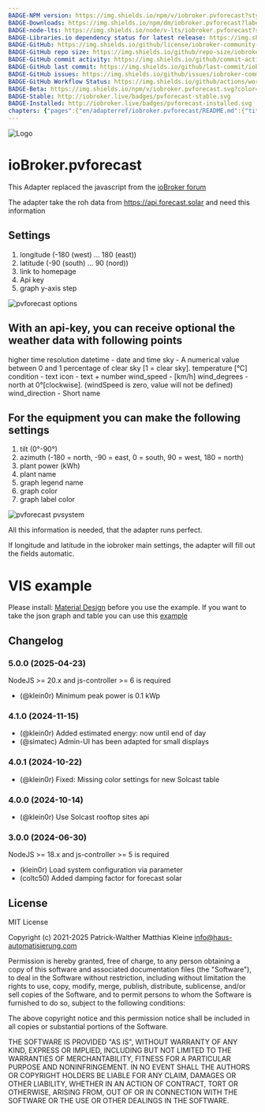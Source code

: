 ```yaml
---
BADGE-NPM version: https://img.shields.io/npm/v/iobroker.pvforecast?style=flat-square
BADGE-Downloads: https://img.shields.io/npm/dm/iobroker.pvforecast?label=npm%20downloads&style=flat-square
BADGE-node-lts: https://img.shields.io/node/v-lts/iobroker.pvforecast?style=flat-square
BADGE-Libraries.io dependency status for latest release: https://img.shields.io/librariesio/release/npm/iobroker.pvforecast?label=npm%20dependencies&style=flat-square
BADGE-GitHub: https://img.shields.io/github/license/iobroker-community-adapters/iobroker.pvforecast?style=flat-square
BADGE-GitHub repo size: https://img.shields.io/github/repo-size/iobroker-community-adapters/iobroker.pvforecast?logo=github&style=flat-square
BADGE-GitHub commit activity: https://img.shields.io/github/commit-activity/m/iobroker-community-adapters/iobroker.pvforecast?logo=github&style=flat-square
BADGE-GitHub last commit: https://img.shields.io/github/last-commit/iobroker-community-adapters/iobroker.pvforecast?logo=github&style=flat-square
BADGE-GitHub issues: https://img.shields.io/github/issues/iobroker-community-adapters/iobroker.pvforecast?logo=github&style=flat-square
BADGE-GitHub Workflow Status: https://img.shields.io/github/actions/workflow/status/iobroker-community-adapters/iobroker.pvforecast/test-and-release.yml?branch=main&logo=github&style=flat-square
BADGE-Beta: https://img.shields.io/npm/v/iobroker.pvforecast.svg?color=red&label=beta
BADGE-Stable: http://iobroker.live/badges/pvforecast-stable.svg
BADGE-Installed: http://iobroker.live/badges/pvforecast-installed.svg
chapters: {"pages":{"en/adapterref/iobroker.pvforecast/README.md":{"title":{"en":"ioBroker.pvforecast"},"content":"en/adapterref/iobroker.pvforecast/README.md"},"en/adapterref/iobroker.pvforecast/vis.md":{"title":{"en":"ioBroker.pvforecast - VIS"},"content":"en/adapterref/iobroker.pvforecast/vis.md"}}}
---
```

![Logo](../../admin/pvforecast.png)

# ioBroker.pvforecast

This Adapter replaced the javascript from the [ioBroker forum](https://forum.iobroker.net/topic/26068/forecast-solar-mit-dem-systeminfo-adapter)

The adapter take the roh data from https://api.forecast.solar and need this information

## Settings

1. longitude (-180 (west) … 180 (east))
2. latitude (-90 (south) … 90 (nord))
4. link to homepage
5. Api key
6. graph y-axis step

![pvforecast options](https://user-images.githubusercontent.com/76852173/155196821-61d26563-48cc-4ddd-a37f-417088c60951.JPG)

## With an api-key, you can receive optional the weather data with following points

higher time resolution
datetime -  date and time
sky - A numerical value between 0 and 1 percentage of clear sky [1 = clear sky].
temperature [°C]
condition - text
icon - text + number
wind_speed -  [km/h]
wind_degrees - north at 0°[clockwise]. (windSpeed is zero, value will not be defined)
wind_direction - Short name 

## For the equipment you can make the following settings

1. tilt (0°-90°)
2. azimuth (-180 = north, -90 = east, 0 = south, 90 = west, 180 = north)
3. plant power (kWh)
4. plant name
5. graph legend name
9. graph color
10. graph label color 

![pvforecast pvsystem](https://user-images.githubusercontent.com/76852173/155196852-62b928ca-4c8b-407e-8947-a45c7b31972a.JPG)

All this information is needed, that the adapter runs perfect.

If longitude and latitude in the iobroker main settings, the adapter will fill out the fields automatic.

# VIS example

Please install: [Material Design](https://github.com/Scrounger/ioBroker.vis-materialdesign) before you use the example.
If you want to take the json graph and table you can use this [example](./vis.md)

## Changelog
<!--
    Placeholder for the next version (at the beginning of the line):
    ### **WORK IN PROGRESS**
-->
### 5.0.0 (2025-04-23)

NodeJS >= 20.x and js-controller >= 6 is required

* (@klein0r) Minimum peak power is 0.1 kWp

### 4.1.0 (2024-11-15)

* (@klein0r) Added estimated energy: now until end of day
* (@simatec) Admin-UI has been adapted for small displays

### 4.0.1 (2024-10-22)

* (@klein0r) Fixed: Missing color settings for new Solcast table

### 4.0.0 (2024-10-14)

* (@klein0r) Use Solcast rooftop sites api

### 3.0.0 (2024-06-30)

NodeJS >= 18.x and js-controller >= 5 is required

* (klein0r) Load system configuration via parameter
* (coltc50) Added damping factor for forecast solar

## License

MIT License

Copyright (c) 2021-2025 Patrick-Walther
                        Matthias Kleine <info@haus-automatisierung.com>

Permission is hereby granted, free of charge, to any person obtaining a copy
of this software and associated documentation files (the "Software"), to deal
in the Software without restriction, including without limitation the rights
to use, copy, modify, merge, publish, distribute, sublicense, and/or sell
copies of the Software, and to permit persons to whom the Software is
furnished to do so, subject to the following conditions:

The above copyright notice and this permission notice shall be included in all
copies or substantial portions of the Software.

THE SOFTWARE IS PROVIDED "AS IS", WITHOUT WARRANTY OF ANY KIND, EXPRESS OR
IMPLIED, INCLUDING BUT NOT LIMITED TO THE WARRANTIES OF MERCHANTABILITY,
FITNESS FOR A PARTICULAR PURPOSE AND NONINFRINGEMENT. IN NO EVENT SHALL THE
AUTHORS OR COPYRIGHT HOLDERS BE LIABLE FOR ANY CLAIM, DAMAGES OR OTHER
LIABILITY, WHETHER IN AN ACTION OF CONTRACT, TORT OR OTHERWISE, ARISING FROM,
OUT OF OR IN CONNECTION WITH THE SOFTWARE OR THE USE OR OTHER DEALINGS IN THE
SOFTWARE.